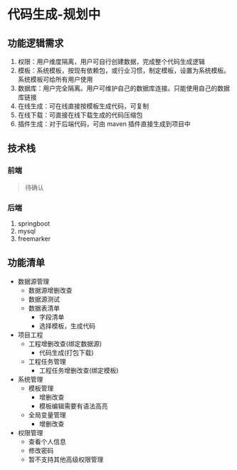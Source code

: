 # 代码生成-规划中


## 功能逻辑需求
1. 权限：用户维度隔离，用户可自行创建数据，完成整个代码生成逻辑
2. 模板：系统模板，按现有依赖包，或行业习惯，制定模板，设置为系统模板。系统模板可给所有用户使用
3. 数据库：用户完全隔离。用户可维护自己的数据库连接。只能使用自己的数据库链接
4. 在线生成：可在线直接按模板生成代码，可复制
5. 在线下载：可直接在线下载生成的代码压缩包
6. 插件生成：对于后端代码，可由 maven 插件直接生成到项目中

## 技术栈

### 前端
> 待确认

### 后端
1. springboot
2. mysql
3. freemarker

## 功能清单
- 数据源管理
  - 数据源增删改查
  - 数据源测试
  - 数据表清单
    - 字段清单
    - 选择模板，生成代码
- 项目工程
  - 工程增删改查(绑定数据源)
    - 代码生成(打包下载)
  - 工程任务管理
    - 工程任务增删改查(绑定模板)
- 系统管理
  - 模板管理
    - 增删改查
    - 模板编辑需要有语法高亮
  - 全局变量管理
    - 增删改查
- 权限管理
  - 查看个人信息
  - 修改密码
  - 暂不支持其他高级权限管理